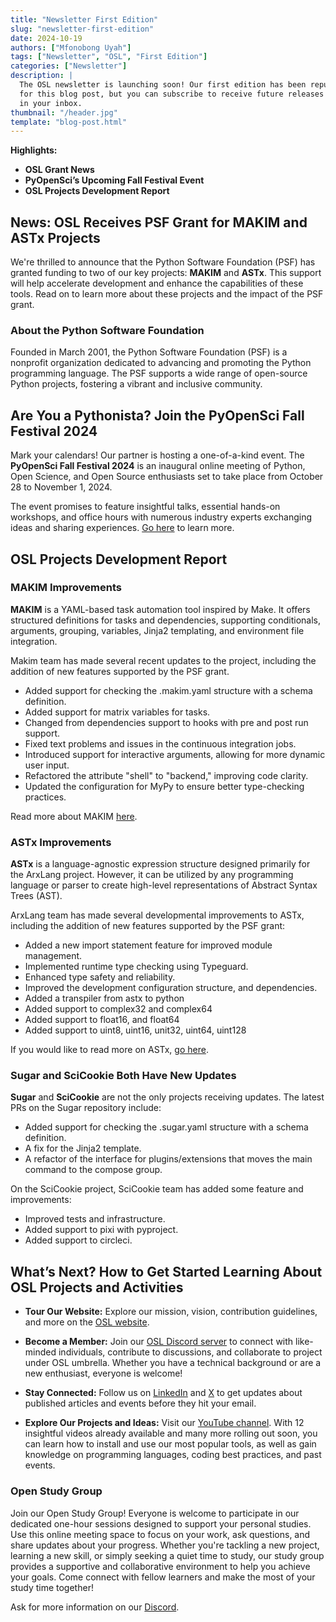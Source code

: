 ```yaml
---
title: "Newsletter First Edition"
slug: "newsletter-first-edition"
date: 2024-10-19
authors: ["Mfonobong Uyah"]
tags: ["Newsletter", "OSL", "First Edition"]
categories: ["Newsletter"]
description: |
  The OSL newsletter is launching soon! Our first edition has been repurposed
  for this blog post, but you can subscribe to receive future releases directly
  in your inbox.
thumbnail: "/header.jpg"
template: "blog-post.html"
---
```


**Highlights:**

- **OSL Grant News**
- **PyOpenSci’s Upcoming Fall Festival Event**
- **OSL Projects Development Report**

## News: OSL Receives PSF Grant for MAKIM and ASTx Projects

We're thrilled to announce that the Python Software Foundation (PSF) has granted
funding to two of our key projects: **MAKIM** and **ASTx**. This support will
help accelerate development and enhance the capabilities of these tools. Read on
to learn more about these projects and the impact of the PSF grant.

### About the Python Software Foundation

Founded in March 2001, the Python Software Foundation (PSF) is a nonprofit
organization dedicated to advancing and promoting the Python programming
language. The PSF supports a wide range of open-source Python projects,
fostering a vibrant and inclusive community.

## Are You a Pythonista? Join the PyOpenSci Fall Festival 2024

Mark your calendars! Our partner is hosting a one-of-a-kind event. The
**PyOpenSci Fall Festival 2024** is an inaugural online meeting of Python, Open
Science, and Open Source enthusiasts set to take place from October 28 to
November 1, 2024.

The event promises to feature insightful talks, essential hands-on workshops,
and office hours with numerous industry experts exchanging ideas and sharing
experiences.
[Go here](https://www.pyopensci.org/events/pyopensci-2024-fall-festival.html) to
learn more.

## OSL Projects Development Report

### MAKIM Improvements

**MAKIM** is a YAML-based task automation tool inspired by Make. It offers
structured definitions for tasks and dependencies, supporting conditionals,
arguments, grouping, variables, Jinja2 templating, and environment file
integration.

Makim team has made several recent updates to the project, including the
addition of new features supported by the PSF grant.

- Added support for checking the .makim.yaml structure with a schema definition.
- Added support for matrix variables for tasks.
- Changed from dependencies support to hooks with pre and post run support.
- Fixed text problems and issues in the continuous integration jobs.
- Introduced support for interactive arguments, allowing for more dynamic user
  input.
- Refactored the attribute "shell" to "backend," improving code clarity.
- Updated the configuration for MyPy to ensure better type-checking practices.

Read more about MAKIM
[here](https://dev.to/opensciencelabs/streamlining-project-automation-with-makim-21nc).

### ASTx Improvements

**ASTx** is a language-agnostic expression structure designed primarily for the
ArxLang project. However, it can be utilized by any programming language or
parser to create high-level representations of Abstract Syntax Trees (AST).

ArxLang team has made several developmental improvements to ASTx, including the
addition of new features supported by the PSF grant:

- Added a new import statement feature for improved module management.
- Implemented runtime type checking using Typeguard.
- Enhanced type safety and reliability.
- Improved the development configuration structure, and dependencies.
- Added a transpiler from astx to python
- Added support to complex32 and complex64
- Added support to float16, and float64
- Added support to uint8, uint16, unit32, uint64, uint128

If you would like to read more on ASTx,
[go here](https://opensciencelabs.org/blog/console-based-representation-in-astx/).

### Sugar and SciCookie Both Have New Updates

**Sugar** and **SciCookie** are not the only projects receiving updates. The
latest PRs on the Sugar repository include:

- Added support for checking the .sugar.yaml structure with a schema definition.
- A fix for the Jinja2 template.
- A refactor of the interface for plugins/extensions that moves the main command
  to the compose group.

On the SciCookie project, SciCookie team has added some feature and
improvements:

- Improved tests and infrastructure.
- Added support to pixi with pyproject.
- Added support to circleci.

## What’s Next? How to Get Started Learning About OSL Projects and Activities

- **Tour Our Website:** Explore our mission, vision, contribution guidelines,
  and more on the [OSL website](https://www.opensciencelabs.org).
- **Become a Member:** Join our
  [OSL Discord server](https://www.opensciencelabs.org/discord) to connect with
  like-minded individuals, contribute to discussions, and collaborate to project
  under OSL umbrella. Whether you have a technical background or are a new
  enthusiast, everyone is welcome!

- **Stay Connected:** Follow us on
  [LinkedIn](https://www.linkedin.com/company/opensciencelabs) and
  [X](https://twitter.com/opensciencelabs) to get updates about published
  articles and events before they hit your email.

- **Explore Our Projects and Ideas:** Visit our
  [YouTube channel](https://www.youtube.com/@opensciencelabs/videos). With 12
  insightful videos already available and many more rolling out soon, you can
  learn how to install and use our most popular tools, as well as gain knowledge
  on programming languages, coding best practices, and past events.

### Open Study Group

Join our Open Study Group! Everyone is welcome to participate in our dedicated
one-hour sessions designed to support your personal studies. Use this online
meeting space to focus on your work, ask questions, and share updates about your
progress. Whether you're tackling a new project, learning a new skill, or simply
seeking a quiet time to study, our study group provides a supportive and
collaborative environment to help you achieve your goals. Come connect with
fellow learners and make the most of your study time together!

Ask for more information on our [Discord](https://www.opensciencelabs.org/discord).
